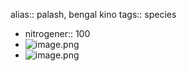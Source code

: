 alias:: palash, bengal kino
tags:: species
- nitrogener:: 100
- ![image.png](https://peach-geographical-bat-397.mypinata.cloud/ipfs/Qme36GwyN6bni1n6bgYiqGiX5LDZZGu3yBhvdtKc8xtT4u)
- ![image.png](https://peach-geographical-bat-397.mypinata.cloud/ipfs/QmeeDCod93N5Jvs9QnD64FcxWA44r15BSnqgXpdrQYUenj)
